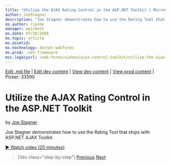 ```yaml
---
title: "Utilize the AJAX Rating Control in the ASP.NET Toolkit | Microsoft Docs"
author: JoeStagner
description: "Joe Stagner demonstrates how to use the Rating Tool that ships with ASP.NET AJAX Toolkit."
ms.author: riande
manager: wpickett
ms.date: 07/10/2008
ms.topic: article
ms.assetid: 
ms.technology: dotnet-webforms
ms.prod: .net-framework
msc.legacyurl: /web-forms/videos/ajax-control-toolkit/utilize-the-ajax-rating-control-in-the-aspnet-toolkit
---
```

[Edit .md file](C:\Projects\msc\dev\Msc.Www\Web.ASP\App_Data\github\web-forms\videos\ajax-control-toolkit\utilize-the-ajax-rating-control-in-the-aspnet-toolkit.md) | [Edit dev content](http://www.aspdev.net/umbraco#/content/content/edit/26567) | [View dev content](http://docs.aspdev.net/tutorials/web-forms/videos/ajax-control-toolkit/utilize-the-ajax-rating-control-in-the-aspnet-toolkit.html) | [View prod content](http://www.asp.net/web-forms/videos/ajax-control-toolkit/utilize-the-ajax-rating-control-in-the-aspnet-toolkit) | Picker: 33590

Utilize the AJAX Rating Control in the ASP.NET Toolkit
====================
by [Joe Stagner](https://github.com/JoeStagner)

Joe Stagner demonstrates how to use the Rating Tool that ships with ASP.NET AJAX Toolkit.

[&#9654; Watch video (20 minutes)](https://channel9.msdn.com/Blogs/ASP-NET-Site-Videos/utilize-the-ajax-rating-control-in-the-aspnet-toolkit)

>[!div class="step-by-step"] [Previous](how-do-i-the-ajax-toolkit-reorder-control.md) [Next](control-extenders.md)